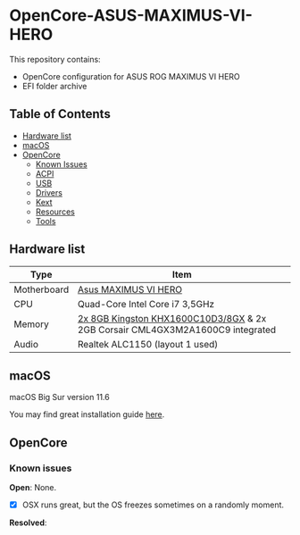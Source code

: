 # OpenCore-ASUS-MAXIMUS-VI-HERO

This repository contains:

- OpenCore configuration for ASUS ROG MAXIMUS VI HERO
- EFI folder archive

## Table of Contents

- [Hardware list](#hardware-list)
- [macOS](#macos)
- [OpenCore](#opencore)
  - [Known Issues](#known-issues)
  - [ACPI](#acpi)
  - [USB](#usb)
  - [Drivers](#drivers)
  - [Kext](#kext)
  - [Resources](#resources)
  - [Tools](#tools)

## Hardware list

| Type | Item |
| ---- | ---- |
| Motherboard | [Asus MAXIMUS VI HERO](https://pcpartpicker.com/product/msw323/asus-motherboard-maximusvihero) |
| CPU         | Quad-Core Intel Core i7 3,5GHz |
| Memory      | [2x 8GB Kingston KHX1600C10D3/8GX](https://pcpartpicker.com/product/6jTmP6/kingston-memory-khx1600c10d3b1k216g) & 2x 2GB Corsair CML4GX3M2A1600C9 integrated | 
| Audio       | Realtek ALC1150 (layout 1 used) |


## macOS

macOS Big Sur version 11.6 

You may find great installation guide [here](https://dortania.github.io/OpenCore-Install-Guide/installer-guide/).

## OpenCore

### Known issues

**Open**: None.
- [x] OSX runs great, but the OS freezes sometimes on a randomly moment.

**Resolved**:
